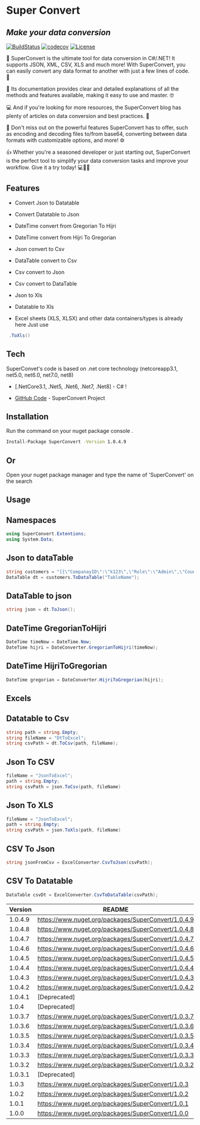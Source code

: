 # Super Convert
## _Make your data conversion_

[![BuildStatus](https://img.shields.io/github/workflow/status/SDN-X/SuperConvert/Build%20and%20Test)](https://github.com/SDN-X/SuperConvert/actions)
[![codecov](https://codecov.io/gh/esamelzain/SuperConvert/branch/main/graph/badge.svg)](https://codecov.io/gh/esamelzain/SuperConvert)
[![License](https://img.shields.io/github/license/SDN-X/SuperConvert)](https://github.com/SDN-X/SuperConvert/blob/master/LICENSE.txt)


🚀 SuperConvert is the ultimate tool for data conversion in C#/.NET! It supports JSON, XML, CSV, XLS and much more! With SuperConvert, you can easily convert any data format to another with just a few lines of code. 💪

📖 Its documentation provides clear and detailed explanations of all the methods and features available, making it easy to use and master. 🤓

💻 And if you're looking for more resources, the SuperConvert blog has plenty of articles on data conversion and best practices. 📰

🔧 Don't miss out on the powerful features SuperConvert has to offer, such as encoding and decoding files to/from base64, converting between data formats with customizable options, and more! ⚙️

👍 Whether you're a seasoned developer or just starting out, SuperConvert is the perfect tool to simplify your data conversion tasks and improve your workflow. Give it a try today! 💻👨‍💻

## Features

- Convert Json to Datatable
- Convert Datatable to Json
- DateTime convert from Gregorian To Hijri
- DateTime convert from Hijri To Gregorian
- Json convert to Csv
- DataTable convert to Csv
- Csv convert to Json
- Csv convert to DataTable
- Json to Xls
- Datatable to Xls

- Excel sheets (XLS, XLSX) and other data containers/types is already here
Just use 

```cs
 .ToXls() 
```

## Tech

SuperConvet's code is based on .net core technology (netcoreapp3.1, net5.0, net6.0, net7.0, net8)

- [.NetCore3.1, .Net5, .Net6, .Net7, .Net8] - C# !

- [GitHub Code](https://github.com/SDN-X/SuperConvert) - SuperConvert Project

## Installation


Run the command on your nuget package console .

```sh
Install-Package SuperConvert -Version 1.0.4.9
```
## Or 

Open your nuget package manager and type the name of 'SuperConvert' on the search

## Usage 
## Namespaces
```cs
using SuperConvert.Extentions;
using System.Data;
```
## Json to dataTable
```cs
string customers = "[{\"CompanayID\":\"k123\",\"Role\":\"Admin\",\"Country\":\"UK\",\"Asset\":\"HD\",\"incident\":null}, {\"CompanayID\":\"k234\",\"Role\":\"User\",\"Country\":\"US\",\"Asset\":\"HD12\",\"incident\":\"abc 1\"}]";
DataTable dt = customers.ToDataTable("TableName");
```
## DataTable to json
```cs
string json = dt.ToJson();
```
## DateTime GregorianToHijri
```cs
DateTime timeNow = DateTime.Now;
DateTime hijri = DateConverter.GregorianToHijri(timeNow);
```
## DateTime HijriToGregorian
```cs
DateTime gregorian = DateConverter.HijriToGregorian(hijri);
```
## Excels
## Datatable to Csv
```cs
string path = string.Empty;
string fileName = "DtToExcel";
string csvPath = dt.ToCsv(path, fileName);
```
## Json To CSV
```cs
fileName = "JsonToExcel";
path = string.Empty;
string csvPath = json.ToCsv(path, fileName)
```
## Json To XLS
```cs
fileName = "JsonToExcel";
path = string.Empty;
string csvPath = json.ToXls(path, fileName)
```
## CSV To Json
```cs
string jsonFromCsv = ExcelConverter.CsvToJson(csvPath);
```
## CSV To Datatable
```cs
DataTable csvDt = ExcelConverter.CsvToDataTable(csvPath);
```
| Version | README |
| ------  | ------ |
| 1.0.4.9 | https://www.nuget.org/packages/SuperConvert/1.0.4.9
| 1.0.4.8 | https://www.nuget.org/packages/SuperConvert/1.0.4.8
| 1.0.4.7 | https://www.nuget.org/packages/SuperConvert/1.0.4.7
| 1.0.4.6 | https://www.nuget.org/packages/SuperConvert/1.0.4.6
| 1.0.4.5 | https://www.nuget.org/packages/SuperConvert/1.0.4.5
| 1.0.4.4 | https://www.nuget.org/packages/SuperConvert/1.0.4.4
| 1.0.4.3 | https://www.nuget.org/packages/SuperConvert/1.0.4.3
| 1.0.4.2 | https://www.nuget.org/packages/SuperConvert/1.0.4.2
| 1.0.4.1 | [Deprecated]|
| 1.0.4 | [Deprecated]|
| 1.0.3.7 | https://www.nuget.org/packages/SuperConvert/1.0.3.7
| 1.0.3.6 | https://www.nuget.org/packages/SuperConvert/1.0.3.6
| 1.0.3.5 | https://www.nuget.org/packages/SuperConvert/1.0.3.5
| 1.0.3.4 | https://www.nuget.org/packages/SuperConvert/1.0.3.4
| 1.0.3.3 | https://www.nuget.org/packages/SuperConvert/1.0.3.3
| 1.0.3.2 | https://www.nuget.org/packages/SuperConvert/1.0.3.2
| 1.0.3.1 | [Deprecated] 
| 1.0.3 | https://www.nuget.org/packages/SuperConvert/1.0.3
| 1.0.2 | https://www.nuget.org/packages/SuperConvert/1.0.2
| 1.0.1 | https://www.nuget.org/packages/SuperConvert/1.0.1
| 1.0.0 | https://www.nuget.org/packages/SuperConvert/1.0.0
